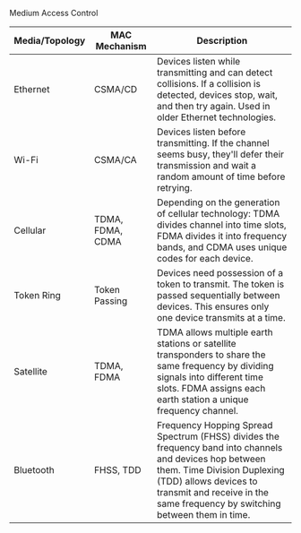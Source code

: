 Medium Access Control

| Media/Topology | MAC Mechanism      | Description                                                                                      |
|----------------|--------------------|--------------------------------------------------------------------------------------------------|
| Ethernet       | CSMA/CD            | Devices listen while transmitting and can detect collisions. If a collision is detected, devices stop, wait, and then try again. Used in older Ethernet technologies. |
| Wi-Fi          | CSMA/CA            | Devices listen before transmitting. If the channel seems busy, they'll defer their transmission and wait a random amount of time before retrying. |
| Cellular       | TDMA, FDMA, CDMA   | Depending on the generation of cellular technology: TDMA divides channel into time slots, FDMA divides it into frequency bands, and CDMA uses unique codes for each device. |
| Token Ring     | Token Passing      | Devices need possession of a token to transmit. The token is passed sequentially between devices. This ensures only one device transmits at a time. |
| Satellite      | TDMA, FDMA         | TDMA allows multiple earth stations or satellite transponders to share the same frequency by dividing signals into different time slots. FDMA assigns each earth station a unique frequency channel. |
| Bluetooth      | FHSS, TDD          | Frequency Hopping Spread Spectrum (FHSS) divides the frequency band into channels and devices hop between them. Time Division Duplexing (TDD) allows devices to transmit and receive in the same frequency by switching between them in time. |

